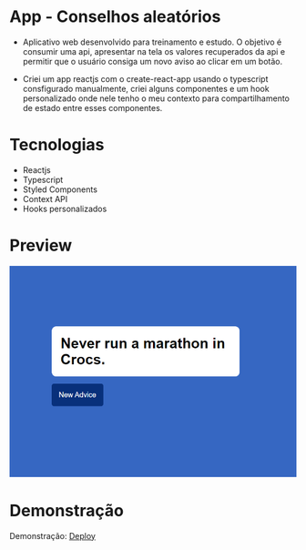 # App - Conselhos aleatórios

- Aplicativo web desenvolvido para treinamento e estudo. O objetivo é consumir uma api, apresentar na tela os valores recuperados da api e permitir que o usuário consiga um novo aviso ao clicar em um botão.

- Criei um app reactjs com o create-react-app usando o typescript consfigurado manualmente, criei alguns componentes e um hook personalizado onde nele tenho o meu contexto para compartilhamento de estado entre esses componentes. 


# Tecnologias

- Reactjs
- Typescript
- Styled Components
- Context API
- Hooks personalizados

# Preview

![Imagem](https://raw.githubusercontent.com/rebeccaaaaaaaaaaa/randon-advice-ts/main/public/preview.png)

# Demonstração

Demonstração: [Deploy](https://rebecca-randon-advice.netlify.app/)
